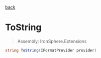 ﻿

[back](/IronSphere.Extensions/types/WeekOfYearStandard)

# ToString

> Assembly: IronSphere.Extensions

```csharp
string ToString(IFormatProvider provider)
```



 